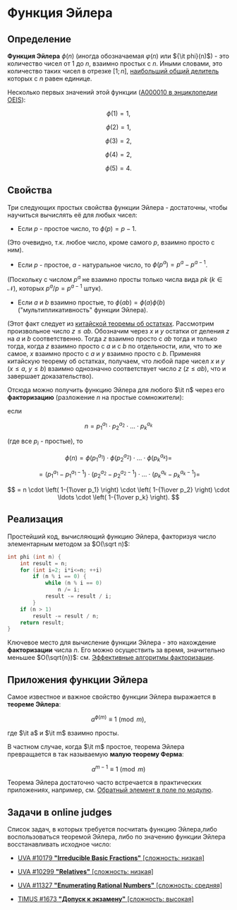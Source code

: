 # Функция Эйлера

## Определение

**Функция Эйлера** $\phi (n)$ (иногда обозначаемая $\varphi(n)$ или ${\it phi}(n)$) - это количество чисел от $1$ до $n$, взаимно простых с $n$. Иными словами, это количество таких чисел в отрезке $[1; n]$, [наибольший общий делитель](euclid_algorithm) которых с $n$ равен единице.

Несколько первых значений этой функции ([A000010 в энциклопедии OEIS](http://oeis.org/A000010)):

$$
\phi (1)=1,
$$

$$
\phi (2)=1,
$$

$$
\phi (3)=2,
$$

$$
\phi (4)=2,
$$

$$
\phi (5)=4.
$$

## Свойства

Три следующих простых свойства функции Эйлера - достаточны, чтобы научиться вычислять её для любых чисел:

* Если $p$ - простое число, то $\phi (p)=p-1$.

(Это очевидно, т.к. любое число, кроме самого $p$, взаимно просто с ним).

* Если $p$ - простое, $a$ - натуральное число, то $\phi (p^a)=p^a-p^{a-1}$.

(Поскольку с числом $p^a$ не взаимно просты только числа вида $pk$ $(k \in \mathcal{N})$, которых $p^a / p = p^{a-1}$ штук).

* Если $a$ и $b$ взаимно простые, то $\phi(ab) = \phi(a) \phi(b)$ ("мультипликативность" функции Эйлера).

(Этот факт следует из [китайской теоремы об остатках](chinese_theorem). Рассмотрим произвольное число $z \le ab$. Обозначим через $x$ и $y$ остатки от деления $z$ на $a$ и $b$ соответственно. Тогда $z$ взаимно просто с $ab$ тогда и только тогда, когда $z$ взаимно просто с $a$ и с $b$ по отдельности, или, что то же самое, $x$ взаимно просто с $a$ и $y$ взаимно просто с $b$. Применяя китайскую теорему об остатках, получаем, что любой паре чисел $x$ и $y$ $(x \le a, ~ y \le b)$ взаимно однозначно соответствует число $z$ $(z \le ab)$, что и завершает доказательство).

Отсюда можно получить функцию Эйлера для любого $\it n$ через его **факторизацию** (разложение $n$ на простые сомножители):

если

$$
n = p_1^{a_1} \cdot p_2^{a_2} \cdot \ldots \cdot p_k^{a_k}
$$

(где все $p_i$ - простые), то

$$
\phi(n) = \phi(p_1^{a_1}) \cdot \phi(p_2^{a_2}) \cdot \ldots \cdot \phi(p_k^{a_k}) =
$$

$$
= (p_1^{a_1} - p_1^{a_1-1}) \cdot (p_2^{a_2} - p_2^{a_2-1}) \cdot \ldots \cdot (p_k^{a_k} - p_k^{a_k-1}) =
$$

$$
= n \cdot \left( 1-{1\over p_1} \right) \cdot \left( 1-{1\over p_2} \right) \cdot \ldots \cdot \left( 1-{1\over p_k} \right).
$$

## Реализация

Простейший код, вычисляющий функцию Эйлера, факторизуя число элементарным методом за $O(\sqrt n)$:

<!--- TODO: specify code snippet id -->
``` cpp
int phi (int n) {
    int result = n;
    for (int i=2; i*i<=n; ++i)
        if (n % i == 0) {
            while (n % i == 0)
                n /= i;
            result -= result / i;
        }
    if (n > 1)
        result -= result / n;
    return result;
}
```

Ключевое место для вычисление функции Эйлера - это нахождение **факторизации** числа $n$. Его можно осуществить за время, значительно меньшее $O(\sqrt{n})$: см. [Эффективные алгоритмы факторизации](factorization).

## Приложения функции Эйлера

Самое известное и важное свойство функции Эйлера выражается в **теореме Эйлера**:

$$
a^{\phi(m)} \equiv 1 \pmod m,
$$

где $\it a$ и $\it m$ взаимно просты.

В частном случае, когда $\it m$ простое, теорема Эйлера превращается в так называемую **малую теорему Ферма**:

$$
a^{m-1} \equiv 1  \pmod m
$$

Теорема Эйлера достаточно часто встречается в практических приложениях, например, см. [Обратный элемент в поле по модулю](reverse_element).

## Задачи в online judges

Список задач, в которых требуется посчитать функцию Эйлера,либо воспользоваться теоремой Эйлера, либо по значению функции Эйлера восстанавливать исходное число:

* [UVA #10179 **"Irreducible Basic Fractions"** [сложность: низкая]](http://uva.onlinejudge.org/index.php?option=onlinejudge&page=show_problem&problem=1120)

* [UVA #10299 **"Relatives"** [сложность: низкая]](http://uva.onlinejudge.org/index.php?option=onlinejudge&page=show_problem&problem=1240)

* [UVA #11327 **"Enumerating Rational Numbers"** [сложность: средняя]](http://uva.onlinejudge.org/index.php?option=com_onlinejudge&Itemid=8&page=show_problem&problem=2302)

* [TIMUS #1673 **"Допуск к экзамену"** [сложность: высокая]](http://acm.timus.ru/problem.aspx?space=1&num=1673)

